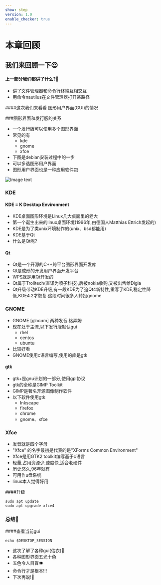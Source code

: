```yaml
---
show: step
version: 1.0
enable_checker: true
---
```


# 本章回顾

## 我们来回顾一下😌

#### 上一部分我们都讲了什么?🤔


- 讲了文件管理器和命令行终端互相交互
- 用命令nautilus在文件管理器打开某路径


####这次我们来看看 图形用户界面(GUI)的情况

###图形界面和发行版的关系
- 一个发行版可以使用多个图形界面
- 常见的有
    - kde
    - gnome
    - xfce
- 下图是debian安装过程中的一步
- 可以多选图形用户界面
- 图形用户界面也是一种应用软件包

![Image text](https://labfile.oss.aliyuncs.com/courses/2712/gui4.jpg)


### KDE
#### KDE = K Desktop Environment
- KDE桌面图形环境是Linux几大桌面里的老大
- 第一个诞生出来的linux桌面环境(1996年,由德国人Matthias Ettrich发起的)
- KDE是为了类unix环境制作的(unix、bsd都能用)
- KDE基于Qt
- 什么是Qt呢?

#### Qt
- Qt是一个开源的C++跨平台图形界面开发库
- Qt是成形的开发用户界面开发平台
- WPS就是用Qt开发的
- Qt属于Trolltech(直译为喷子科技),后被nokia收购,又被出售给Digia
- Qt升级带动KDE升级,有一段KDE为了追Qt4新特性,重写了KDE,稳定性降低,KDE4.2才恢复.这段时间很多人转投gnome

### GNOME
- GNOME [ɡˈnoʊm] 两种发音 格弄姆 
- 现在处于主流,以下发行版默认gui
    - rhel
    - centos
    - ubuntu
- 比较好看
- GNOME使用c语言编写,使用的库是gtk

#### gtk
- gtk+是gnu计划的一部分,使用gpl协议
- gtk的全称是GIMP Toolkit
- GIMP是著名开源图像制作软件
- 以下软件使用gtk   
    - Inkscape
    - firefox
    - chrome
    - gnome、xfce


### Xfce
- 发音就是四个字母
- "Xfce" 的名字最初是代表的是"XForms Common Environment"
- Xfce是用GTK2 toolkit编写基于c语言
- 轻量,占用资源少,速度快,适合老硬件
- 历史悠久,96年就有
- 可用作u盘系统
- linus本人觉得好用

####升级


```shell
sudo apt update
sudo apt upgrade xfce4
```

### 总结🤨
####查看当前gui

```shell
echo $DESKTOP_SESSION
```

- 这次了解了各种gui(估衣)🥋
- 各种图形界面五光十色
- 五色令人目盲👁
- 命令行才是根本!!!
- 下次再说!👋